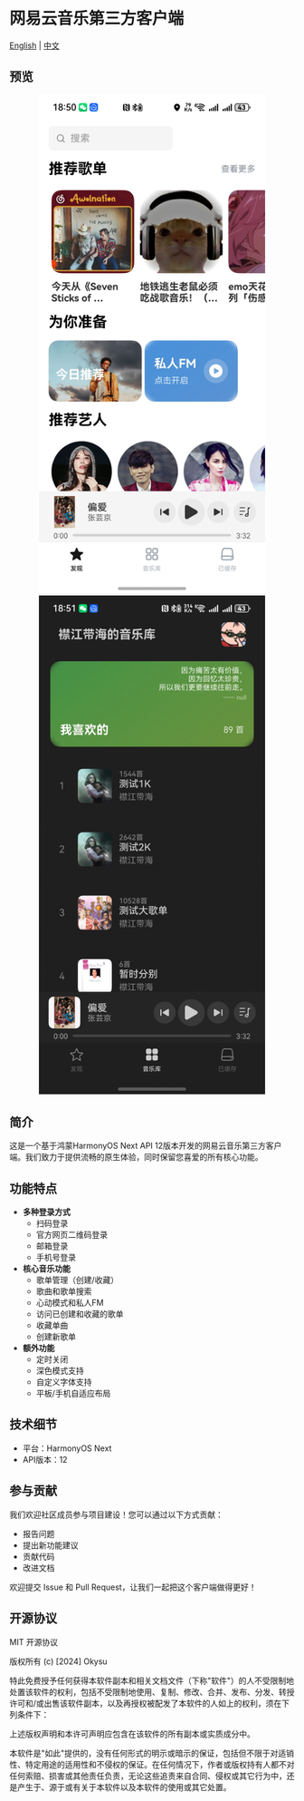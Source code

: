 # 网易云音乐第三方客户端

[English](README_en.md) | [中文](README.md)

## 预览

<div align="center">
    <img src="img/screenshot_20241124_185054.jpg" alt="预览图 1" width="400"/>
    <img src="img/screenshot_20241124_185106.jpg" alt="预览图 2" width="400"/>
</div>

## 简介
这是一个基于鸿蒙HarmonyOS Next API 12版本开发的网易云音乐第三方客户端。我们致力于提供流畅的原生体验，同时保留您喜爱的所有核心功能。

## 功能特点
- **多种登录方式**
  - 扫码登录
  - 官方网页二维码登录
  - 邮箱登录
  - 手机号登录
- **核心音乐功能**
  - 歌单管理（创建/收藏）
  - 歌曲和歌单搜索
  - 心动模式和私人FM
  - 访问已创建和收藏的歌单
  - 收藏单曲
  - 创建新歌单
- **额外功能**
  - 定时关闭
  - 深色模式支持
  - 自定义字体支持
  - 平板/手机自适应布局

## 技术细节
- 平台：HarmonyOS Next
- API版本：12

## 参与贡献
我们欢迎社区成员参与项目建设！您可以通过以下方式贡献：
- 报告问题
- 提出新功能建议
- 贡献代码
- 改进文档

欢迎提交 Issue 和 Pull Request，让我们一起把这个客户端做得更好！

## 开源协议
MIT 开源协议

版权所有 (c) [2024] Okysu

特此免费授予任何获得本软件副本和相关文档文件（下称"软件"）的人不受限制地处置该软件的权利，包括不受限制地使用、复制、修改、合并、发布、分发、转授许可和/或出售该软件副本，以及再授权被配发了本软件的人如上的权利，须在下列条件下：

上述版权声明和本许可声明应包含在该软件的所有副本或实质成分中。

本软件是"如此"提供的，没有任何形式的明示或暗示的保证，包括但不限于对适销性、特定用途的适用性和不侵权的保证。在任何情况下，作者或版权持有人都不对任何索赔、损害或其他责任负责，无论这些追责来自合同、侵权或其它行为中，还是产生于、源于或有关于本软件以及本软件的使用或其它处置。